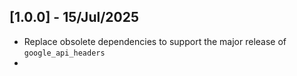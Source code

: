 ## [1.0.0] - 15/Jul/2025

- Replace obsolete dependencies to support the major release of `google_api_headers`
- 